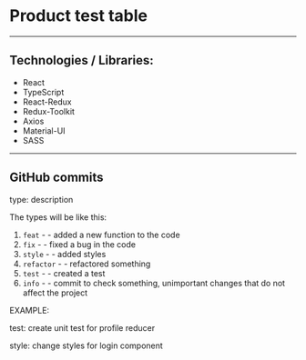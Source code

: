 # Product test table

---

## Technologies / Libraries:
- React
- TypeScript
- React-Redux
- Redux-Toolkit
- Axios
- Material-UI
- SASS

---

## GitHub commits
type: description

The types will be like this:

1. `feat` - - added a new function to the code
2. `fix` - - fixed a bug in the code
3. `style` - - added styles
4. `refactor` - - refactored something
5. `test` - - created a test
6. `info` - - commit to check something, unimportant changes that do not affect the project

EXAMPLE:

test: create unit test for profile reducer

style: change styles for login component